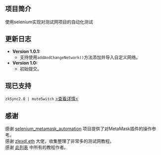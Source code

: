 ## 项目简介
使用selenium实现对测试网项目的自动化测试

## 更新日志
* **Version 1.0.1:**  
  * 支持使用`addAndChangeNetwork()`方法添加并导入自定义网络。
* **Version 1.0:**  
  * 初始提交。

## 现已支持
  `zkSync2.0 | muteSwitch` [>查看详情<](https://github.com/luoyeETH/selenium_metamask_auto_testing/tree/main/zkSync2_auto)  

## 感谢
感谢 [selenium_metamask_automation](https://github.com/javerianadeem/selenium_metamask_automation) 项目提供了对MetaMask插件的操作参考。  
感谢 [zlexdl.eth](https://twitter.com/zlexdl) 大佬，收集整理了非常多的测试网教程。  
感谢 [此列表](https://www.notion.so/db2e69b82a364d9e8bd356c4c73a228c?v=b3a4e992cd014603975d50df4e0fe9af) 中所有的教程作者。